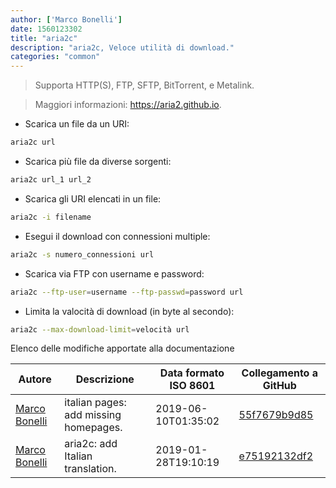 ```yaml
---
author: ['Marco Bonelli']
date: 1560123302
title: "aria2c"
description: "aria2c, Veloce utilità di download."
categories: "common"
---
```

> Supporta HTTP(S), FTP, SFTP, BitTorrent, e Metalink.

> Maggiori informazioni: <https://aria2.github.io>.

- Scarica un file da un URI:

```bash
aria2c url
```

- Scarica più file da diverse sorgenti:

```bash
aria2c url_1 url_2
```

- Scarica gli URI elencati in un file:

```bash
aria2c -i filename
```

- Esegui il download con connessioni multiple:

```bash
aria2c -s numero_connessioni url
```

- Scarica via FTP con username e password:

```bash
aria2c --ftp-user=username --ftp-passwd=password url
```

- Limita la valocità di download (in byte al secondo):

```bash
aria2c --max-download-limit=velocità url
```
Elenco delle modifiche apportate alla documentazione


Autore | Descrizione | Data formato ISO 8601 | Collegamento a GitHub
------|-----|-----|-----
[Marco Bonelli](mailto:marco@mebeim.net) | italian pages: add missing homepages. | 2019-06-10T01:35:02 | [55f7679b9d85](https://github.com/tldr-pages/tldr/commit/55f7679b9d85480f6c81738bd32c7901a1db36fe)
[Marco Bonelli](mailto:mb5.marcob@gmail.com) | aria2c: add Italian translation. | 2019-01-28T19:10:19 | [e75192132df2](https://github.com/tldr-pages/tldr/commit/e75192132df22d19d43e5601b9ce541d969d4d4d)

